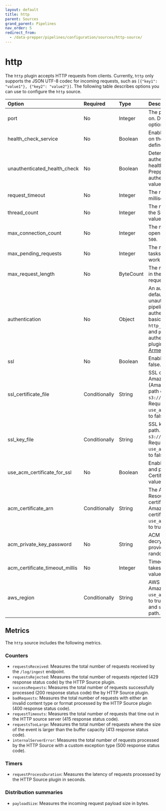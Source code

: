 ```yaml
---
layout: default
title: http
parent: Sources
grand_parent: Pipelines
nav_order: 5
redirect_from:
  - /data-prepper/pipelines/configuration/sources/http-source/
---
```


# http

The `http` plugin accepts HTTP requests from clients. Currently, `http` only supports the JSON UTF-8 codec for incoming requests, such as `[{"key1": "value1"}, {"key2": "value2"}]`. The following table describes options you can use to configure the `http` source.

Option | Required | Type | Description
:--- | :--- | :--- | :---
port | No | Integer | The port that the source is running on. Default value is `2021`. Valid options are between `0` and `65535`.
health_check_service | No | Boolean | Enables the health check service on the `/health` endpoint on the defined port. Default value is `false`.
unauthenticated_health_check | No | Boolean | Determines whether or not authentication is required on the health check endpoint. Data Prepper ignores this option if no authentication is defined. Default value is `false`.
request_timeout | No | Integer | The request timeout, in milliseconds. Default value is `10000`.
thread_count | No | Integer | The number of threads to keep in the ScheduledThreadPool. Default value is `200`.
max_connection_count | No | Integer | The maximum allowed number of open connections. Default value is `500`.
max_pending_requests | No | Integer | The maximum allowed number of tasks in the `ScheduledThreadPool` work queue. Default value is `1024`.
max_request_length | No | ByteCount | The maximum size in bytes allowed in the payload of a single HTTP request. Default value is `10mb`.
authentication | No | Object | An authentication configuration. By default, this creates an unauthenticated server for the pipeline. This uses pluggable authentication for HTTPS. To use basic authentication define the `http_basic` plugin with a `username` and `password`. To provide customer authentication, use or create a plugin that implements [ArmeriaHttpAuthenticationProvider](https://github.com/opensearch-project/data-prepper/blob/1.2.0/data-prepper-plugins/armeria-common/src/main/java/com/amazon/dataprepper/armeria/authentication/ArmeriaHttpAuthenticationProvider.java).
ssl | No | Boolean | Enables TLS/SSL. Default value is false.
ssl_certificate_file | Conditionally | String | SSL certificate chain file path or Amazon Simple Storage Service (Amazon S3) path. Amazon S3 path example `s3://<bucketName>/<path>`. Required if `ssl` is set to true and `use_acm_certificate_for_ssl` is set to false.
ssl_key_file | Conditionally | String | SSL key file path or Amazon S3 path. Amazon S3 path example `s3://<bucketName>/<path>`. Required if `ssl` is set to true and `use_acm_certificate_for_ssl` is set to false.
use_acm_certificate_for_ssl | No | Boolean | Enables a TLS/SSL using certificate and private key from AWS Certificate Manager (ACM). Default value is false.
acm_certificate_arn | Conditionally | String | The ACM certificate Amazon Resource Name (ARN). The ACM certificate takes preference over Amazon S3 or a local file system certificate. Required if `use_acm_certificate_for_ssl` is set to true.
acm_private_key_password | No | String | ACM private key password that decrypts the private key. If not provided, Data Prepper generates a random password.
acm_certificate_timeout_millis | No | Integer | Timeout, in milliseconds, that ACM takes to get certificates. Default value is 120000.
aws_region | Conditionally | String | AWS region used by ACM or Amazon S3. Required if `use_acm_certificate_for_ssl` is set to true or `ssl_certificate_file` and `ssl_key_file` is the Amazon S3 path.

<!--- ## Configuration

Content will be added to this section.--->

## Metrics

The `http` source includes the following metrics.

### Counters

- `requestsReceived`: Measures the total number of requests received by the `/log/ingest` endpoint.
- `requestsRejected`: Measures the total number of requests rejected (429 response status code) by the HTTP Source plugin.
- `successRequests`: Measures the total number of requests successfully processed (200 response status code) the by HTTP Source plugin.
- `badRequests`: Measures the total number of requests with either an invalid content type or format processed by the HTTP Source plugin (400 response status code).
- `requestTimeouts`: Measures the total number of requests that time out in the HTTP source server (415 response status code).
- `requestsTooLarge`: Measures the total number of requests where the size of the event is larger than the buffer capacity (413 response status code).
- `internalServerError`: Measures the total number of requests processed by the HTTP Source with a custom exception type (500 response status code).

### Timers

- `requestProcessDuration`: Measures the latency of requests processed by the HTTP Source plugin in seconds. 

### Distribution summaries

- `payloadSize`: Measures the incoming request payload size in bytes.

